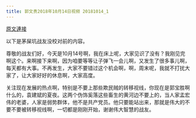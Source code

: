 ```yaml
---
title: 郭文贵2018年10月14日视频 20181014_1
---
```


[原文連接](https://gnews.org/ThreadView/53478356)

以下是茅屎坑战友没校对前的内容。

  尊敬的战友们好，今天是10月14号啊，我在床上呢，大家见识了没有？我刚见完啊这个。来啊接下来啊，因为咱要等等让子弹飞一会儿啊，又发生了很多事儿啊，每天都有大事。不再发生，大家不要错过这个机会啊，啊，周末呢，我就不打扰大家了，让大家好好的休息啊，大家高度。

  关注现在发展的热点啊，特别是不要上那些欺民贼的转移视线，你现在是郭宝胜啊什么的，袁建斌的夏夜。这两个伪饰奚落这些畜生的黄河边不要上的，当人家孟宏伟的老婆，人家是弱势群体，他不是共产党员。他只要能站出来，那就是伟大的不要不要被转移视线啊，一切都是刚刚开始，谢谢伟大智慧的战友。
